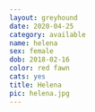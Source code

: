```yaml
---
layout: greyhound
date: 2020-04-25
category: available
name: helena
sex: female
dob: 2018-02-16
color: red fawn
cats: yes
title: Helena
pic: helena.jpg
---
```


